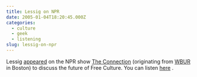 ```yaml
---
title: Lessig on NPR
date: 2005-01-04T18:20:45.000Z
categories:
  - culture
  - geek
  - listening
slug: lessig-on-npr
---
```

Lessig [appeared][1]  on the NPR show [The Connection][2]  (originating from [WBUR][3]  in Boston) to discuss the future of Free Culture. You can listen [here][1] .



 [1]: http://www.theconnection.org/shows/2005/01/20050104_b_main.asp
 [2]: http://www.theconnection.org/
 [3]: http://www.wbur.org/
